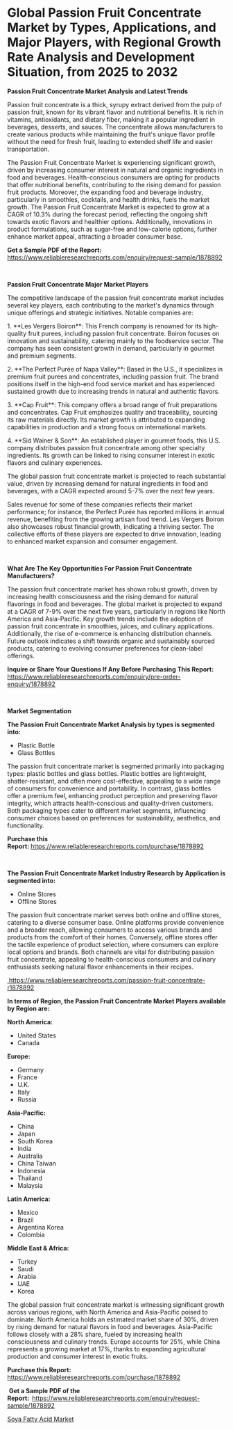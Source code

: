 <p><h1>Global Passion Fruit Concentrate Market by Types, Applications, and Major Players, with Regional Growth Rate Analysis and Development Situation, from 2025 to 2032</h1></p><p><strong>Passion Fruit Concentrate Market Analysis and Latest Trends</strong></p>
<p><p>Passion fruit concentrate is a thick, syrupy extract derived from the pulp of passion fruit, known for its vibrant flavor and nutritional benefits. It is rich in vitamins, antioxidants, and dietary fiber, making it a popular ingredient in beverages, desserts, and sauces. The concentrate allows manufacturers to create various products while maintaining the fruit's unique flavor profile without the need for fresh fruit, leading to extended shelf life and easier transportation.</p><p>The Passion Fruit Concentrate Market is experiencing significant growth, driven by increasing consumer interest in natural and organic ingredients in food and beverages. Health-conscious consumers are opting for products that offer nutritional benefits, contributing to the rising demand for passion fruit products. Moreover, the expanding food and beverage industry, particularly in smoothies, cocktails, and health drinks, fuels the market growth. The Passion Fruit Concentrate Market is expected to grow at a CAGR of 10.3% during the forecast period, reflecting the ongoing shift towards exotic flavors and healthier options. Additionally, innovations in product formulations, such as sugar-free and low-calorie options, further enhance market appeal, attracting a broader consumer base.</p></p>
<p><strong>Get a Sample PDF of the Report:&nbsp;</strong> <a href="https://www.reliableresearchreports.com/enquiry/request-sample/1878892?utm_campaign=2205&utm_medium=2&utm_source=Github&utm_content=ia&utm_term=14022025&utm_id=passion-fruit-concentrate">https://www.reliableresearchreports.com/enquiry/request-sample/1878892</a></p>
<p>&nbsp;</p>
<p><strong>Passion Fruit Concentrate Major Market Players</strong></p>
<p><p>The competitive landscape of the passion fruit concentrate market includes several key players, each contributing to the market's dynamics through unique offerings and strategic initiatives. Notable companies are:</p><p>1. **Les Vergers Boiron**: This French company is renowned for its high-quality fruit purees, including passion fruit concentrate. Boiron focuses on innovation and sustainability, catering mainly to the foodservice sector. The company has seen consistent growth in demand, particularly in gourmet and premium segments.</p><p>2. **The Perfect Purée of Napa Valley**: Based in the U.S., it specializes in premium fruit purees and concentrates, including passion fruit. The brand positions itself in the high-end food service market and has experienced sustained growth due to increasing trends in natural and authentic flavors.</p><p>3. **Cap Fruit**: This company offers a broad range of fruit preparations and concentrates. Cap Fruit emphasizes quality and traceability, sourcing its raw materials directly. Its market growth is attributed to expanding capabilities in production and a strong focus on international markets.</p><p>4. **Sid Wainer & Son**: An established player in gourmet foods, this U.S. company distributes passion fruit concentrate among other specialty ingredients. Its growth can be linked to rising consumer interest in exotic flavors and culinary experiences.</p><p>The global passion fruit concentrate market is projected to reach substantial value, driven by increasing demand for natural ingredients in food and beverages, with a CAGR expected around 5-7% over the next few years. </p><p>Sales revenue for some of these companies reflects their market performance; for instance, the Perfect Purée has reported millions in annual revenue, benefiting from the growing artisan food trend. Les Vergers Boiron also showcases robust financial growth, indicating a thriving sector. The collective efforts of these players are expected to drive innovation, leading to enhanced market expansion and consumer engagement.</p></p>
<p>&nbsp;</p>
<p><strong>What Are The Key Opportunities For Passion Fruit Concentrate Manufacturers?</strong></p>
<p><p>The passion fruit concentrate market has shown robust growth, driven by increasing health consciousness and the rising demand for natural flavorings in food and beverages. The global market is projected to expand at a CAGR of 7-9% over the next five years, particularly in regions like North America and Asia-Pacific. Key growth trends include the adoption of passion fruit concentrate in smoothies, juices, and culinary applications. Additionally, the rise of e-commerce is enhancing distribution channels. Future outlook indicates a shift towards organic and sustainably sourced products, catering to evolving consumer preferences for clean-label offerings.</p></p>
<p><strong>Inquire or Share Your Questions If Any Before Purchasing This Report:</strong> <a href="https://www.reliableresearchreports.com/enquiry/pre-order-enquiry/1878892?utm_campaign=2205&utm_medium=2&utm_source=Github&utm_content=ia&utm_term=14022025&utm_id=passion-fruit-concentrate">https://www.reliableresearchreports.com/enquiry/pre-order-enquiry/1878892</a></p>
<p>&nbsp;</p>
<p><strong>Market Segmentation</strong></p>
<p><strong>The Passion Fruit Concentrate Market Analysis by types is segmented into:</strong></p>
<p><ul><li>Plastic Bottle</li><li>Glass Bottles</li></ul></p>
<p><p>The passion fruit concentrate market is segmented primarily into packaging types: plastic bottles and glass bottles. Plastic bottles are lightweight, shatter-resistant, and often more cost-effective, appealing to a wide range of consumers for convenience and portability. In contrast, glass bottles offer a premium feel, enhancing product perception and preserving flavor integrity, which attracts health-conscious and quality-driven customers. Both packaging types cater to different market segments, influencing consumer choices based on preferences for sustainability, aesthetics, and functionality.</p></p>
<p><strong>Purchase this Report:&nbsp;</strong><a href="https://www.reliableresearchreports.com/purchase/1878892?utm_campaign=2205&utm_medium=2&utm_source=Github&utm_content=ia&utm_term=14022025&utm_id=passion-fruit-concentrate">https://www.reliableresearchreports.com/purchase/1878892</a></p>
<p>&nbsp;</p>
<p><strong>The Passion Fruit Concentrate Market Industry Research by Application is segmented into:</strong></p>
<p><ul><li>Online Stores</li><li>Offline Stores</li></ul></p>
<p><p>The passion fruit concentrate market serves both online and offline stores, catering to a diverse consumer base. Online platforms provide convenience and a broader reach, allowing consumers to access various brands and products from the comfort of their homes. Conversely, offline stores offer the tactile experience of product selection, where consumers can explore local options and brands. Both channels are vital for distributing passion fruit concentrate, appealing to health-conscious consumers and culinary enthusiasts seeking natural flavor enhancements in their recipes.</p></p>
<p><a href="https://www.reliableresearchreports.com/passion-fruit-concentrate-r1878892?utm_campaign=2205&utm_medium=2&utm_source=Github&utm_content=ia&utm_term=14022025&utm_id=passion-fruit-concentrate">&nbsp;https://www.reliableresearchreports.com/passion-fruit-concentrate-r1878892</a></p>
<p><strong>In terms of Region, the Passion Fruit Concentrate Market Players available by Region are:</strong></p>
<p>
    <p> <strong> North America: </strong>
        <ul>
            <li>United States</li>
            <li>Canada</li>
        </ul>
        </p> 
    <p> <strong> Europe: </strong>
        <ul>
            <li>Germany</li>
            <li>France</li>
            <li>U.K.</li>
            <li>Italy</li>
            <li>Russia</li>
        </ul>
        </p> 
    <p> <strong> Asia-Pacific: </strong>
        <ul>
            <li>China</li>
            <li>Japan</li>
            <li>South Korea</li>
            <li>India</li>
            <li>Australia</li>
            <li>China Taiwan</li>
            <li>Indonesia</li>
            <li>Thailand</li>
            <li>Malaysia</li>
        </ul>
        </p> 
    <p> <strong> Latin America: </strong>
        <ul>
            <li>Mexico</li>
            <li>Brazil</li>
            <li>Argentina Korea</li>
            <li>Colombia</li>
        </ul>
        </p> 
    <p> <strong> Middle East & Africa: </strong>
        <ul>
            <li>Turkey</li>
            <li>Saudi</li>
            <li>Arabia</li>
            <li>UAE</li>
            <li>Korea</li>
        </ul>
    </p>
    </p>
<p><p>The global passion fruit concentrate market is witnessing significant growth across various regions, with North America and Asia-Pacific poised to dominate. North America holds an estimated market share of 30%, driven by rising demand for natural flavors in food and beverages. Asia-Pacific follows closely with a 28% share, fueled by increasing health consciousness and culinary trends. Europe accounts for 25%, while China represents a growing market at 17%, thanks to expanding agricultural production and consumer interest in exotic fruits.</p></p>
<p><strong>Purchase this Report: </strong><a href="https://www.reliableresearchreports.com/purchase/1878892?utm_campaign=2205&utm_medium=2&utm_source=Github&utm_content=ia&utm_term=14022025&utm_id=passion-fruit-concentrate">https://www.reliableresearchreports.com/purchase/1878892</a></p>
<p>&nbsp;<strong>Get a Sample PDF of the Report:&nbsp;&nbsp;</strong><a href="https://www.reliableresearchreports.com/enquiry/request-sample/1878892?utm_campaign=2205&utm_medium=2&utm_source=Github&utm_content=ia&utm_term=14022025&utm_id=passion-fruit-concentrate">https://www.reliableresearchreports.com/enquiry/request-sample/1878892</a></p>
<p><strong></strong></p>
<p><p><a href="https://github.com/SanjidaKhan901/Market-Research-Report-List-1/blob/main/soya-fatty-acid-market.md?utm_campaign=2205&utm_medium=2&utm_source=Github&utm_content=ia&utm_term=14022025&utm_id=passion-fruit-concentrate">Soya Fatty Acid Market</a></p></p>